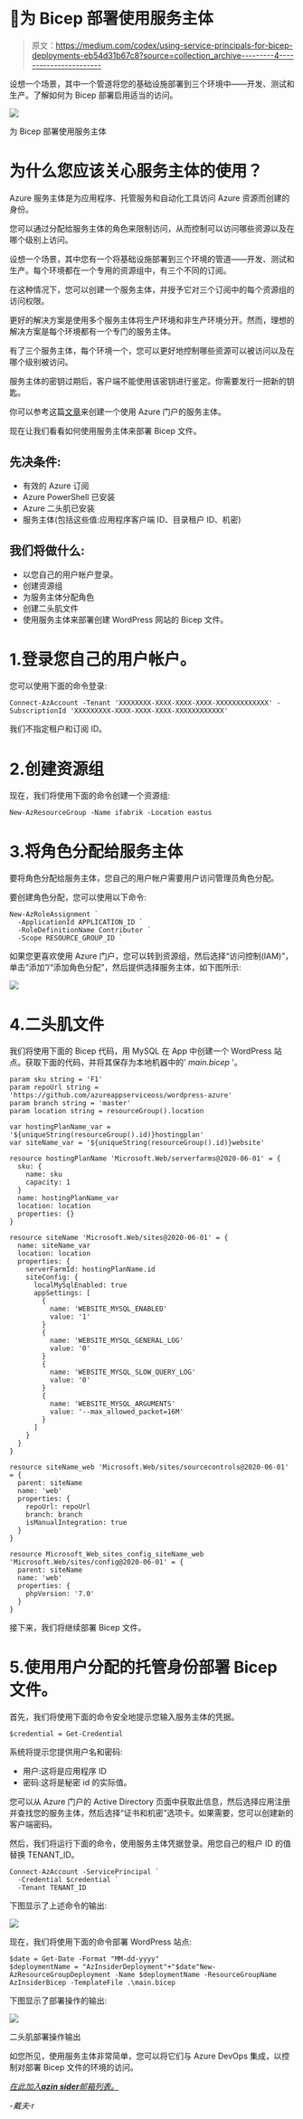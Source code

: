 # 💪为 Bicep 部署使用服务主体

> 原文：<https://medium.com/codex/using-service-principals-for-bicep-deployments-eb54d31b67c8?source=collection_archive---------4----------------------->

设想一个场景，其中一个管道将您的基础设施部署到三个环境中——开发、测试和生产。了解如何为 Bicep 部署启用适当的访问。

![](img/5403aa1b710d6b32a0d84a513de2969f.png)

为 Bicep 部署使用服务主体

# 为什么您应该关心服务主体的使用？

Azure 服务主体是为应用程序、托管服务和自动化工具访问 Azure 资源而创建的身份。

您可以通过分配给服务主体的角色来限制访问，从而控制可以访问哪些资源以及在哪个级别上访问。

设想一个场景，其中您有一个将基础设施部署到三个环境的管道——开发、测试和生产。每个环境都在一个专用的资源组中，有三个不同的订阅。

在这种情况下，您可以创建一个服务主体，并授予它对三个订阅中的每个资源组的访问权限。

更好的解决方案是使用多个服务主体将生产环境和非生产环境分开。然而，理想的解决方案是每个环境都有一个专门的服务主体。

有了三个服务主体，每个环境一个，您可以更好地控制哪些资源可以被访问以及在哪个级别被访问。

服务主体的密钥过期后，客户端不能使用该密钥进行鉴定。你需要发行一把新的钥匙。

你可以参考这篇[文章](https://docs.microsoft.com/en-us/azure/active-directory/develop/howto-create-service-principal-portal#register-an-application-with-azure-ad-and-create-a-service-principal?WT.mc_id=AZ-MVP-5000671)来创建一个使用 Azure 门户的服务主体。

现在让我们看看如何使用服务主体来部署 Bicep 文件。

## 先决条件:

*   有效的 Azure 订阅
*   Azure PowerShell 已安装
*   Azure 二头肌已安装
*   服务主体(包括这些值:应用程序客户端 ID、目录租户 ID、机密)

## 我们将做什么:

*   以您自己的用户帐户登录。
*   创建资源组
*   为服务主体分配角色
*   创建二头肌文件
*   使用服务主体来部署创建 WordPress 网站的 Bicep 文件。

# 1.登录您自己的用户帐户。

您可以使用下面的命令登录:

```
Connect-AzAccount -Tenant 'XXXXXXXX-XXXX-XXXX-XXXX-XXXXXXXXXXXXX' -SubscriptionId 'XXXXXXXXX-XXXX-XXXX-XXXX-XXXXXXXXXXXX'
```

我们不指定租户和订阅 ID。

# 2.创建资源组

现在，我们将使用下面的命令创建一个资源组:

```
New-AzResourceGroup -Name ifabrik -Location eastus
```

# 3.将角色分配给服务主体

要将角色分配给服务主体，您自己的用户帐户需要用户访问管理员角色分配。

要创建角色分配，您可以使用以下命令:

```
New-AzRoleAssignment `
  -ApplicationId APPLICATION_ID `
  -RoleDefinitionName Contributor `
  -Scope RESOURCE_GROUP_ID `
```

如果您更喜欢使用 Azure 门户，您可以转到资源组，然后选择“访问控制(IAM)”，单击“添加”/“添加角色分配”，然后提供选择服务主体，如下图所示:

![](img/c31a8857de295e47b465a9b07364e943.png)

# 4.二头肌文件

我们将使用下面的 Bicep 代码，用 MySQL 在 App 中创建一个 WordPress 站点。获取下面的代码，并将其保存为本地机器中的' *main.bicep* '。

```
param sku string = 'F1'
param repoUrl string = 'https://github.com/azureappserviceoss/wordpress-azure'
param branch string = 'master'
param location string = resourceGroup().location

var hostingPlanName_var = '${uniqueString(resourceGroup().id)}hostingplan'
var siteName_var = '${uniqueString(resourceGroup().id)}website'

resource hostingPlanName 'Microsoft.Web/serverfarms@2020-06-01' = {
  sku: {
    name: sku
    capacity: 1
  }
  name: hostingPlanName_var
  location: location
  properties: {}
}

resource siteName 'Microsoft.Web/sites@2020-06-01' = {
  name: siteName_var
  location: location
  properties: {
    serverFarmId: hostingPlanName.id
    siteConfig: {
      localMySqlEnabled: true
      appSettings: [
        {
          name: 'WEBSITE_MYSQL_ENABLED'
          value: '1'
        }
        {
          name: 'WEBSITE_MYSQL_GENERAL_LOG'
          value: '0'
        }
        {
          name: 'WEBSITE_MYSQL_SLOW_QUERY_LOG'
          value: '0'
        }
        {
          name: 'WEBSITE_MYSQL_ARGUMENTS'
          value: '--max_allowed_packet=16M'
        }
      ]
    }
  }
}

resource siteName_web 'Microsoft.Web/sites/sourcecontrols@2020-06-01' = {
  parent: siteName
  name: 'web'
  properties: {
    repoUrl: repoUrl
    branch: branch
    isManualIntegration: true
  }
}

resource Microsoft_Web_sites_config_siteName_web 'Microsoft.Web/sites/config@2020-06-01' = {
  parent: siteName
  name: 'web'
  properties: {
    phpVersion: '7.0'
  }
}
```

接下来，我们将继续部署 Bicep 文件。

# 5.使用用户分配的托管身份部署 Bicep 文件。

首先，我们将使用下面的命令安全地提示您输入服务主体的凭据。

```
$credential = Get-Credential
```

系统将提示您提供用户名和密码:

*   用户:这将是应用程序 ID
*   密码:这将是秘密 id 的实际值。

您可以从 Azure 门户的 Active Directory 页面中获取此信息，然后选择应用注册并查找您的服务主体，然后选择“证书和机密”选项卡。如果需要，您可以创建新的客户端密码。

然后，我们将运行下面的命令，使用服务主体凭据登录。用您自己的租户 ID 的值替换 TENANT_ID。

```
Connect-AzAccount -ServicePrincipal `
  -Credential $credential `
  -Tenant TENANT_ID
```

下图显示了上述命令的输出:

![](img/a863dbe5b0cfd9580023de3bff28e833.png)

现在，我们将使用下面的命令部署 WordPress 站点:

```
$date = Get-Date -Format "MM-dd-yyyy"
$deploymentName = "AzInsiderDeployment"+"$date"New-AzResourceGroupDeployment -Name $deploymentName -ResourceGroupName AzInsiderBicep -TemplateFile .\main.bicep
```

下图显示了部署操作的输出:

![](img/ad22905971a4f49fe9f3bfb314e1db9c.png)

二头肌部署操作输出

如您所见，使用服务主体非常简单，您可以将它们与 Azure DevOps 集成，以控制对部署 Bicep 文件的环境的访问。

[*在此加入****azin sider****邮箱列表。*](http://eepurl.com/gKmLdf)

*-戴夫·r*